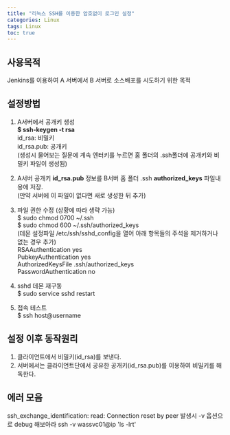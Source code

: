 ```yaml
---
title: "리눅스 SSH를 이용한 암호없이 로그인 설정"
categories: Linux
tags: Linux
toc: true
---
```


## 사용목적
Jenkins를 이용하여 A 서버에서 B 서버로 소스배포를 시도하기 위한 목적


## 설정방법 

1. A서버에서 공개키 생성 <br> 
**$ ssh-keygen -t rsa** <br>
id_rsa: 비밀키  <br>
id_rsa.pub: 공개키 <br>
(생성시 물어보는 질문에 계속 엔터키를 누르면 홈 폴더의 .ssh폴더에 공개키와 비밀키 파일이 생성됨) <br>

2. A서버 공개키 **id_rsa.pub** 정보를 B서버 홈 폴더 .ssh **authorized_keys** 파일내용에 저장. <br>
(만약 서버에 이 파일이 없다면 새로 생성한 뒤 추가) <br>

3. 파일 권한 수정 (상황에 따라 생략 가능)<br>
$ sudo chmod 0700 ~/.ssh <br>
$ sudo chmod 600 ~/.ssh/authorized_keys <br>
(데몬 설정파일 /etc/ssh/sshd_config을 열어 아래 항목들의 주석을 제거하거나 없는 경우 추가) <br>
RSAAuthentication       yes <br>
PubkeyAuthentication    yes <br>
AuthorizedKeysFile      .ssh/authorized_keys <br>
PasswordAuthentication  no <br>

4. sshd 데몬 재구동 <br>
$ sudo service sshd restart <br>

5. 접속 테스트 <br>
$ ssh host@username <br>



## 설정 이후 동작원리
1. 클라이언트에서 비밀키(id_rsa)를 보낸다. 
2. 서버에서는 클라이언트단에서 공유한 공개키(id_rsa.pub)를 이용하여 비밀키를 해독한다.


## 에러 모음
ssh_exchange_identification: read: Connection reset by peer 발생시 -v 옵션으로 debug 해보아라
ssh -v wassvc01@ip 'ls -lrt'







